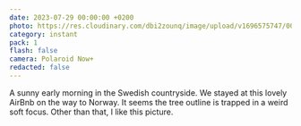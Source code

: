 ```yaml
---
date: 2023-07-29 00:00:00 +0200
photo: https://res.cloudinary.com/dbi2zounq/image/upload/v1696575747/004_r3inbs.jpg
category: instant
pack: 1
flash: false
camera: Polaroid Now+
redacted: false
---
```

A sunny early morning in the Swedish countryside. We stayed at this lovely AirBnb on the way to Norway. It seems the tree outline is trapped in a weird soft focus. Other than that, I like this picture.